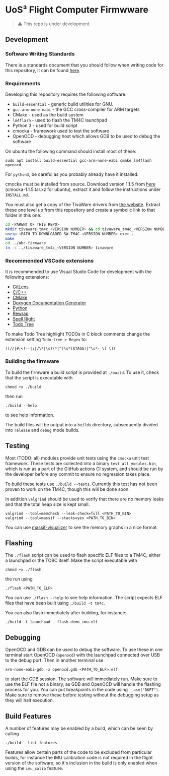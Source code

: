 # UoS³ Flight Computer Firmwware

> :warning: This repo is under development

## Development

### Software Writing Standards

There is a standards document that you should follow when writing code for this
repository, it can be found [here](docs/standards/sws.md).

### Requirements

Developing this repository requires the following software:

- `build-essential` - generic build utilities for GNU.
- `gcc-arm-none-eabi` - the GCC cross-compiler for ARM targets
- CMake - used as the build system
- `lm4flash` - used to flash the TM4C launchpad
- Python 3 - used for build script
- cmocka - framework used to test the software
- OpenOCD - debugging host which allows GDB to be used to debug the software

On ubuntu the following command should install most of these:

```shell
sudo apt install build-essential gcc-arm-none-eabi cmake lm4flash openocd
```

For `python3`, be careful as you probably already have it installed.

cmocka must be installed from source. Download version 1.1.5 from 
[here](https://cmocka.org/files/1.1/) (cmocka-1.1.5.tar.xz for ubuntu), extract
it and follow the instructions under `INSTALL.md`.

You must also get a copy of the TivaWare drivers from [the
website](https://www.ti.com/tool/SW-TM4C). Extract these one level up from this
repository and create a symbolic link to that folder in this one:

```bash
cd <PARENT OF THIS REPO>
mkdir tivaware_tm4c_<VERSION NUMBER> && cd tivaware_tm4c_<VERSION NUMBER>
unzip <PATH TO DOWNLOADED SW-TM4C-<VERSION NUMBER>.exe> .
make
cd ../obc-firmware
ln -s ../tivaware_tm4c_<VERSION NUMBER> tivaware
```

### Recommended VSCode extensions

It is recommended to use Visual Studio Code for development with the following
extensions:

- [GitLens](https://marketplace.visualstudio.com/items?itemName=eamodio.gitlens)
- [C/C++](https://marketplace.visualstudio.com/items?itemName=ms-vscode.cpptools)
- [CMake](https://marketplace.visualstudio.com/items?itemName=twxs.cmake)
- [Doxygen Documentation Generator](https://marketplace.visualstudio.com/items?itemName=cschlosser.doxdocgen)
- [Python](https://marketplace.visualstudio.com/items?itemName=ms-python.python)
- [Rewrap](https://marketplace.visualstudio.com/items?itemName=stkb.rewrap)
- [Spell Right](https://marketplace.visualstudio.com/items?itemName=ban.spellright)
- [Todo Tree](https://marketplace.visualstudio.com/items?itemName=Gruntfuggly.todo-tree)

To make Todo Tree highlight TODOs in C block comments change the extension
setting `Todo-tree > Regex` to:

```regex
((//|#|<!--|;|/\*|\s?\*|^)\s*($TAGS)|^\s*- \[ \])
```

### Building the firmware

To build the firmware a build script is provided at `./build`. To use it, check
that the script is executable with

```shell
chmod +x ./build
```

then run 

```shell
./build --help
```

to see help information.

The build files will be output into a `builds` directory, subsequently divided
into `release` and `debug` mode builds. 

## Testing

Most (TODO: all) modules provide unit tests using the `cmocka` unit test
framework. These tests are collected into a binary `test_all_modules.bin`,
which is run as a part of the GitHub actions CI system, and should be run by
the developer before any commit to ensure no regression takes place. 

To build these tests use `./build --tests`. Currently this test has not been
proven to work on the TM4C, though this will be done soon.

In addition `valgrind` should be used to verify that there are no memory leaks
and that the total heap size is kept small. 

```shell
valgrind --tool=memcheck --leak-check=full <PATH_TO_BIN>
valgrind --tool=massif --stacks=yes <PATH_TO_BIN>
```

You can use [massif-visualizer](https://stackoverflow.com/questions/1623771/valgrind-massif-tool-output-graphical-interface)
to see the memory graphs in a nice format.

## Flashing

The `./flash` script can be used to flash specific ELF files to a TM4C, either
a launchpad or the TOBC itself. Make the script executable with

```shell
chmod +x ./flash
```

the run using

```shell
./flash <PATH_TO_ELF>
```

You can use `./flash --help` to see help information. The script expects ELF
files that have been built using `./build -t tm4c`.

You can also flash immediately after building, for instance:
```shell
./build -t launchpad --flash demo_imu.elf
```

## Debugging

OpenOCD and GDB can be used to debug the software. To use these in one terminal
start OpenOCD (`openocd`) with the launchpad connected over USB to the debug 
port. Then in another terminal use

```shell
arm-none-eabi-gdb -x openocd.gdb <PATH_TO_ELF>.elf
```

to start the GDB session. The software will immediately run. Make sure to use
the ELF file not a binary, as GDB and OpenOCD will handle the flashing process
for you. You can put breakpoints in the code using `__asm("BKPT")`. Make sure
to remove these before testing without the debugging setup as they will halt 
execution.

## Build Features

A number of features may be enabled by a build, which can be seen by calling
```shell
./build --list-features
```

Features allow certain parts of the code to be excluded from particular builds,
for instance the IMU calibration code is not required in the flight version of
the software, so it's inclusion in the build is only enabled when using the
`imu_calib` feature.